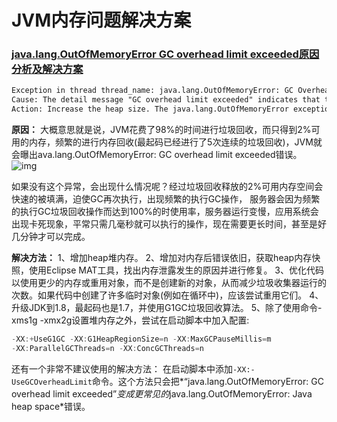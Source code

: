 # JVM内存问题解决方案

### [java.lang.OutOfMemoryError GC overhead limit exceeded原因分析及解决方案](https://www.cnblogs.com/airnew/p/11756450.html)

```tex
Exception in thread thread_name: java.lang.OutOfMemoryError: GC Overhead limit exceeded
Cause: The detail message "GC overhead limit exceeded" indicates that the garbage collector is running all the time and Java program is making very slow progress. After a garbage collection, if the Java process is spending more than approximately 98% of its time doing garbage collection and if it is recovering less than 2% of the heap and has been doing so far the last 5 (compile time constant) consecutive garbage collections, then a java.lang.OutOfMemoryError is thrown. This exception is typically thrown because the amount of live data barely fits into the Java heap having little free space for new allocations.
Action: Increase the heap size. The java.lang.OutOfMemoryError exception for GC Overhead limit exceeded can be turned off with the command line flag -XX:-UseGCOverheadLimit.
```

**原因：**
大概意思就是说，JVM花费了98%的时间进行垃圾回收，而只得到2%可用的内存，频繁的进行内存回收(最起码已经进行了5次连续的垃圾回收)，JVM就会曝出ava.lang.OutOfMemoryError: GC overhead limit exceeded错误。
![img](https://img2018.cnblogs.com/blog/110616/201910/110616-20191029000347915-1421459582.png)

如果没有这个异常，会出现什么情况呢？经过垃圾回收释放的2%可用内存空间会快速的被填满，迫使GC再次执行，出现频繁的执行GC操作， 服务器会因为频繁的执行GC垃圾回收操作而达到100%的时使用率，服务器运行变慢，应用系统会出现卡死现象，平常只需几毫秒就可以执行的操作，现在需要更长时间，甚至是好几分钟才可以完成。

**解决方法：**
1、增加heap堆内存。
2、增加对内存后错误依旧，获取heap内存快照，使用Eclipse MAT工具，找出内存泄露发生的原因并进行修复。
3、优化代码以使用更少的内存或重用对象，而不是创建新的对象，从而减少垃圾收集器运行的次数。如果代码中创建了许多临时对象(例如在循环中)，应该尝试重用它们。
4、升级JDK到1.8，最起码也是1.7，并使用G1GC垃圾回收算法。
5、除了使用命令-xms1g -xmx2g设置堆内存之外，尝试在启动脚本中加入配置:

```java
-XX:+UseG1GC -XX:G1HeapRegionSize=n -XX:MaxGCPauseMillis=m  
-XX:ParallelGCThreads=n -XX:ConcGCThreads=n
```

还有一个非常不建议使用的解决方法：
在启动脚本中添加`-XX:-UseGCOverheadLimit`命令。这个方法只会把*“java.lang.OutOfMemoryError: GC overhead limit exceeded”*变成更常见的*java.lang.OutOfMemoryError: Java heap space*错误。



